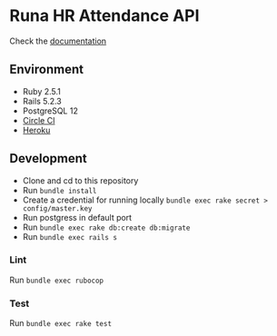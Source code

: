 # Runa HR Attendance API

Check the [documentation](https://documenter.getpostman.com/view/1018411/SW7T7Wzc)

## Environment

- Ruby 2.5.1
- Rails 5.2.3
- PostgreSQL 12
- [Circle CI](https://circleci.com/gh/negebauer/runahr)
- [Heroku](https://runahr-attendance.herokuapp.com)

## Development

- Clone and cd to this repository
- Run `bundle install`
- Create a credential for running locally `bundle exec rake secret > config/master.key`
- Run postgress in default port
- Run `bundle exec rake db:create db:migrate`
- Run `bundle exec rails s`

### Lint

Run `bundle exec rubocop`

### Test

Run `bundle exec rake test`
